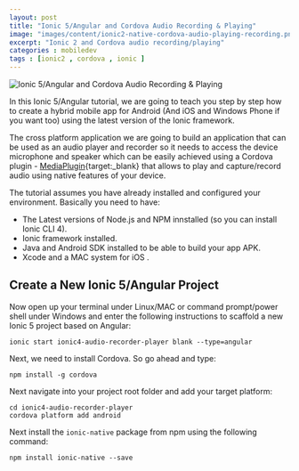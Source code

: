```yaml
---
layout: post
title: "Ionic 5/Angular and Cordova Audio Recording & Playing"
image: "images/content/ionic2-native-cordova-audio-playing-recording.png"
excerpt: "Ionic 2 and Cordova audio recording/playing"
categories : mobiledev
tags : [ionic2 , cordova , ionic ]
---
```


![Ionic 5/Angular and Cordova Audio Recording & Playing](/images/content/ionic2-native-cordova-audio-playing-recording.png)

In this Ionic 5/Angular tutorial, we are going to teach you step by step how to create a hybrid mobile app for Android (And iOS and Windows Phone if you want too) using the latest version of the Ionic framework. 

The cross platform application we are going to build an application that can be used as an audio player and recorder so it needs to access the device microphone and speaker
which can be easily achieved using a Cordova plugin - [MediaPlugin](http://ionicframework.com/docs/v2/native/mediaplugin/){target:_blank}
that allows to play and capture/record audio using native features of your device.

The tutorial assumes you have already installed and configured your environment. Basically you need to have:

- The Latest versions of Node.js and NPM innstalled (so you can install Ionic CLI 4).
- Ionic framework installed.
- Java and Android SDK installed to be able to build your app APK.
- Xcode and a MAC system for iOS .

## Create a New Ionic 5/Angular Project

Now open up your terminal under Linux/MAC or command prompt/power shell under Windows and enter the following instructions to scaffold a new Ionic 5 project based on Angular:

    ionic start ionic4-audio-recorder-player blank --type=angular

Next, we need to install Cordova. So go ahead and type:

    npm install -g cordova 

Next navigate into your project root folder and add your target platform:

    cd ionic4-audio-recorder-player   
    cordova platform add android 

Next install the `ionic-native` package from npm using the following command:

    npm install ionic-native --save

          
